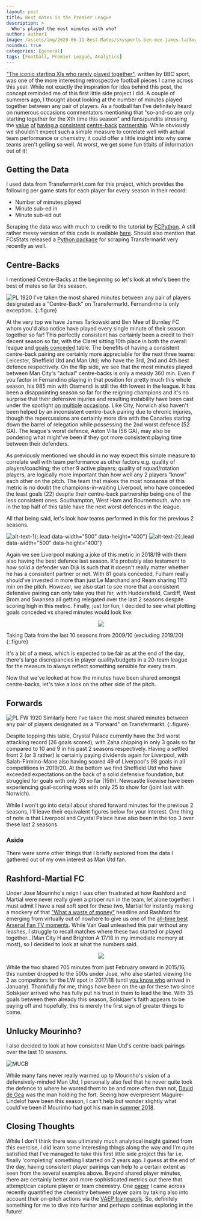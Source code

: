 ```yaml
---
layout: post
title: Best mates in the Premier League
description: >
  Who's played the most minutes with who?
author: author1
image: /assets/img/2020-06-11-Best-Mates/skysports-ben-mee-james-tarkowski_4918858.jpg
noindex: true
categories: [general]
tags: [Football, Premier League, Analytics]
---
```


["The iconic starting XIs who rarely played together"](https://www.bbc.com/sport/football/51491041), written by BBC sport, was one of the more interesting retrospective football pieces I came across this year. While not exactly the inspiration for idea behind this post, the concept reminded me of this first little side project I did. A couple of summers ago, I thought about looking at the number of minutes played together between any pair of players. As a football fan I've definitely heard on numerous occasions commentators mentioning that "so-and-so are only starting together for the Xth time this season" and fans/pundits stressing the [value](https://www.footballwhispers.com/blog/5-centre-backs-liverpool-target/) [of](https://theprideoflondon.com/2020/06/08/chelsea-consistent-center-back-pair-can-make-difference/amp/) [having a](https://www.football365.com/news/man-utd-smalling-and-the-seven-year-partner-search) [consistent](https://www.skysports.com/football/news/11667/11477591/manchester-united-defensive-frailties-is-jose-mourinho-right-to-worry) [centre-back](https://theathletic.co.uk/1665272/2020/03/11/chelsea-centre-back-tomori-rudiger-christensen-zouma/) [partnership](https://www.sportskeeda.com/football/consistency-paying-dividends-premier-league-best-centre-back-combinations). While obviously we shouldn't expect such a simple measure to correlate well with actual team performance or chemistry, it could offer a little insight into why some teams aren't gelling so well. At worst, we get some fun titbits of information out of it!  

## Getting the Data

I used data from Transfermarkt.com for this project, which provides the following per game stats for each player for every season in their record:</p>

- Number of minutes played
- Minute sub-ed in  
- Minute sub-ed out


Scraping the data was with much to credit to the tutorial by [FCPython](https://fcpython.com/blog/introduction-scraping-data-transfermarkt). A still rather messy version of this code is available [here](https://github.com/glad94/footy-scraper). Should also mention that FCsStats released a [Python package](https://github.com/FCrSTATS/tyrone_mings) for scraping Transfermarkt very recently as well. 

## Centre-Backs

I mentioned Centre-Backs at the beginning so let's look at who's been the best of mates so far this season. 


![PL 1920](/assets/img/2020-06-11-Best-Mates/CB_mins_1920.png)
I've taken the most shared minutes between any pair of players designated as a "Centre-Back" on Transfermarkt. Fernandinho is only exception..
{:.figure}

At the very top we have James Tarkowski and Ben Mee of Burnley FC whom you'd also notice have played every single minute of their season together so far! This perfectly consistent has certainly been a credit to their decent season so far, with the Claret sitting 10th place in both the overall league and [goals conceded](https://www.premierleague.com/stats/top/clubs/goals_conceded) table. The benefits of having a consistent centre-back pairing are certainly more appreciable for the next three teams: Leicester, Sheffield Utd and Man Utd; who have the 3rd, 2nd and 4th best defence respectively. On the flip side, we see that the most minutes played between Man City's "actual" centre-backs is only a measly 360 min. Even if you factor in Fernandino playing in that position for pretty much this whole season, his 985 min with Otamendi is still the 4th lowest in the league. It has been a disappointing season so far for the reigning champions and it's no surprise that their defensive injuries and resulting instability have been cast under the spotlight [on](https://www.theguardian.com/football/2020/jan/19/pep-guardiola-amyeric-laporte-manchester-city) [multiple](https://www.skysports.com/football/news/11679/11829745/manchester-citys-defensive-problems-could-cost-them-their-title) [occasions](https://www.forbes.com/sites/grahamruthven/2019/10/11/manchester-citys-defensive-woes-shouldnt-have-come-as-such-a-surprise/#d2351d411860). Like City, Norwich also haven't been helped by an inconsistent centre-back pairing due to chronic injuries, though the repercussions are certainly more dire with the Canaries staring down the barrel of relegation while possessing the 2nd worst defence (52 GA). The league's worst defence, Aston Villa (56 GA), may also be pondering what might've been if they got more consistent playing time between their defenders. 

As previously mentioned we should in no way expect this simple measure to correlate well with team performance as other factors e.g. quality of players/coaching; the other 9 active players; quality of squad/rotation players, are logically more important than how well any 2 players "know" each other on the pitch. The team that makes the most nonsense of this metric is no doubt the champions-in-waiting Liverpool, who have conceded the least goals (22) despite their centre-back partnership being one of the less consistent ones. Southampton, West Ham and Bournemouth,  who are in the top half of this table have the next worst defences in the league. 

All that being said, let's look how teams performed in this for the previous 2 seasons.

![alt-text-1](/assets/img/2020-06-11-Best-Mates/CB_mins_1819.png){:.lead data-width="500" data-height="400"} ![alt-text-2](/assets/img/2020-06-11-Best-Mates/CB_mins_1718.png){:.lead data-width="500" data-height="400"}

Again we see Liverpool making a joke of this metric in 2018/19 with them also having the best defence last season. It's probably also testament to how solid a defender van Dijk is such that it doesn't really matter whether he has a consistent partner or not. With 81 goals conceded, Fulham really should've invested in more than just Le Marchand and Ream sharing 1113 min on the pitch. However, we also start to see more that a consistent defensive pairing can only take you that far, with Huddersfield, Cardiff, West Brom and Swansea all getting relegated over the last 2 seasons despite scoring high in this metric. Finally, just for fun, I decided to see what plotting goals conceded vs shared minutes would look like: 


<p align="center">
  <img src="/assets/img/2020-06-11-Best-Mates/Min_vs_GA.PNG">
</p>
Taking Data from the last 10 seasons from 2009/10 (excluding 2019/20)
{:.figure}

It's a bit of a mess, which is expected to be fair as at the end of the day, there's large discrepancies in player quality/budgets in a 20-team league for the measure to always reflect something sensible for every team. 

Now that we've looked at how the minutes have been shared amongst centre-backs, let's take a look on the other side of the pitch.

## Forwards

![PL FW 1920](/assets/img/2020-06-11-Best-Mates/FW_mins_1920.png)
Similarly here I've taken the most shared minutes between any pair of players designated as a "Forward" on Transfermarkt.
{:.figure}

Despite topping this table, Crystal Palace currently have the 3rd worst attacking record (26 goals scored), with Zaha chipping in only 3 goals so far compared to 10 and 9 in his past 2 seasons respectively. Having a settled front 2 (or 3 rather) is certainly paying dividends again for Liverpool, with Salah-Firmino-Mane also having scored 49 of Liverpool's 98 goals in all competitions in 2019/20. At the bottom we find Sheffield Utd who have exceeded expectations on the back of a solid defensive foundation, but struggled for goals with only 30 so far (15th). Newcastle likewise have been experiencing goal-scoring woes with only 25 to show for (joint last with Norwich). 

While I won't go into detail about shared forward minutes for the previous 2 seasons, I'll leave their equivalent figures below for your interest. One thing of note is that Liverpool and Crystal Palace have also been in the top 3 over these last 2 seasons. 

### Aside
There were some other things that I briefly explored from the data I gathered out of my own interest as Man Utd fan. 

## Rashford-Martial FC
Under Jose Mourinho's reign I was often frustrated at how Rashford and Martial were never really given a proper run in the team, let alone together. I must admit I have a real soft spot for these two, Martial for instantly making a mockery of that ["What a waste of money"](https://therepublikofmancunia.com/wp-content/uploads/2016/04/img_8812-940x759.jpeg) headline and Rashford for emerging from virtually out of nowhere to give us one of the [all-time best Arsenal Fan TV moments](https://www.youtube.com/watch?v=-LOioe5fXPo). While Van Gaal unleashed this pair without any leashes, I struggle to recall matches where these two started or played together...(Man City H and Brighton A 17/18 in my immediate memory at most), so I decided to look at what the numbers said.  

<p align="center">
  <img src="/assets/img/2020-06-11-Best-Mates/MaRash_mins.png">
</p>



While the two shared 705 minutes from just February onward in 2015/16, this number dropped to the 500s under Jose, who also started viewing the 2 as competitors for the LW spot in 2017/18 (until [you know who](https://www.youtube.com/watch?v=CCk30hIr1Sw) arrived in January). Thankfully for me, things have been on the up for these two since Solskjaer arrived who has fully put his trust in them to lead the line. With 35 goals between them already this season, Solskjaer's faith appears to be paying off and hopefully, this is merely the first sign of greater things to come.

## Unlucky Mourinho?
I also decided to look at how consistent Man Utd's centre-back pairings over the last 10 seasons.

![MUCB](/assets/img/2020-06-11-Best-Mates/MU_CB_mins.png)

While many fans never really warmed up to Mourinho's vision of a defensively-minded Man Utd, I personally also feel that he never quite took the defence to where he wanted them to be and more often than not, [David de Gea](https://www.goal.com/en-sg/news/de-gea-is-no-longer-masking-mourinhos-man-utd-problems/1xs6njhx02imh1t9birfqmochw) was the man holding the fort. Seeing how everpresent Maguire-Lindelof have been this season, I can't help but wonder slightly what could've been if Mourinho had got his man in [summer 2018](https://www.independent.co.uk/sport/football/premier-league/man-utd-transfer-news-jose-mourinho-ed-woodward-latest-a9219881.html?utm_source=reddit.com). 

## Closing Thoughts
While I don't think there was ultimately much analytical insight gained from this exercise, I did learn some interesting things along the way and I'm quite satisfied that I've managed to take this first little side project this far i.e. finally 'completing' something I started on 2 years ago. I guess at the end of the day, having consistent player pairings can help to a certain extent as seen from the several examples above. Beyond shared player minutes, there are certainly better and more sophisticated metrics out there that attempt/can capture player or team chemistry. One [paper](http://www.sloansportsconference.com/wp-content/uploads/2020/02/Bransen_paper_player_chemistry.pdf) I came across recently quantified the chemistry between player pairs by taking also into account their on-pitch actions via the [VAEP framework](https://dtai.cs.kuleuven.be/sports/vaep?toggle=explore). So, definitely something for me to dive into further and perhaps continue exploring in the future!  
